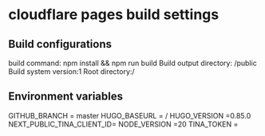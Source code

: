 # cloudflare pages build settings
## Build configurations
build command:  npm install && npm run build
Build output directory: /public
Build system version:1
Root directory:/
## Environment variables
GITHUB_BRANCH = master
HUGO_BASEURL = /
HUGO_VERSION =0.85.0
NEXT_PUBLIC_TINA_CLIENT_ID=
NODE_VERSION =20
TINA_TOKEN =
